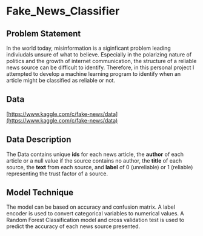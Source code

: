 # Fake_News_Classifier

## Problem Statement
In the world today, misinformation is a siginficant problem leading indiviudals unsure of what to believe. Especially in the polarizing nature of politics and the growth of internet communication, the structure of a reliable news source can be difficult to identify. Therefore, in this personal project I attempted to develop a machine learning program to identify when an article might be classified as reliable or not.

## Data
[https://www.kaggle.com/c/fake-news/data](https://www.kaggle.com/c/fake-news/data)

## Data Description
The Data contains unique **ids** for each news article, the **author** of each article or a null value if the source contains no author, the **title** of each source, the **text** from each source, and **label** of 0 (unreliable) or 1 (reliable) representing the trust factor of a source.

## Model Technique
The model can be based on accuracy and confusion matrix.
A label encoder is used to convert categorical variables to numerical values. 
A Random Forest Classification model and cross validation test is used to predict the accuracy of each news source presented. 
